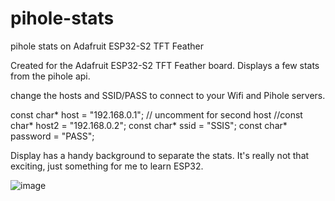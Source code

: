 # pihole-stats
pihole stats on Adafruit ESP32-S2 TFT Feather

Created for the Adafruit ESP32-S2 TFT Feather board. Displays a few stats from the pihole api. 

change the hosts and SSID/PASS to connect to your Wifi and Pihole servers. 

const char* host         = "192.168.0.1";
// uncomment for second host
//const char* host2        = "192.168.0.2";
const char* ssid         = "SSIS";
const char* password     = "PASS";

Display has a handy background to separate the stats. It's really not that exciting, just something for me to learn ESP32. 

![image](https://user-images.githubusercontent.com/882893/154817802-dacda236-f7d1-46ef-ae64-1e0fe96ff080.png)
